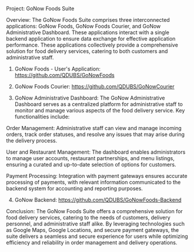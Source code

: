 Project: GoNow Foods Suite

Overview:
The GoNow Foods Suite comprises three interconnected applications: GoNow Foods, GoNow Foods Courier, and GoNow Administrative Dashboard. These applications interact with a single backend application to ensure data exchange for effective application performance. These applications collectively provide a comprehensive solution for food delivery services, catering to both customers and administrative staff.

1. GoNow Foods - User's Application: https://github.com/QDUBS/GoNowFoods

2. GoNow Foods Courier: https://github.com/QDUBS/GoNowCourier

3. GoNow Administrative Dashboard:
The GoNow Administrative Dashboard serves as a centralized platform for administrative staff to monitor and manage various aspects of the food delivery service. Key functionalities include:

Order Management: Administrative staff can view and manage incoming orders, track order statuses, and resolve any issues that may arise during the delivery process.

User and Restaurant Management: The dashboard enables administrators to manage user accounts, restaurant partnerships, and menu listings, ensuring a curated and up-to-date selection of options for customers.

Payment Processing: Integration with payment gateways ensures accurate processing of payments, with relevant information communicated to the backend system for accounting and reporting purposes.

4. GoNow Backend: https://github.com/QDUBS/GoNowFoods-Backend


Conclusion:
The GoNow Foods Suite offers a comprehensive solution for food delivery services, catering to the needs of customers, delivery personnel, and administrative staff alike. By leveraging technologies such as Google Maps, Google Locations, and secure payment gateways, the suite delivers a seamless and secure experience for users while optimizing efficiency and reliability in order management and delivery operations.
